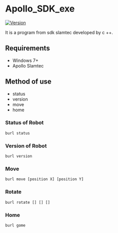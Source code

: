 # Apollo_SDK_exe
[![Version](https://badge.fury.io/gh/tterb%2FHyde.svg)](https://github.com/tanawatthuamthet)

It is a program from sdk slamtec developed by c ++.

## Requirements
* Windows 7+
* Apollo Slamtec



## Method of use
* status
* version
* move
* home

### Status of Robot
   
```
burl status
```

### Version of Robot
   
```
burl version
```

### Move
   
```
burl move [position X] [position Y]
```

### Rotate
   
```
burl rotate [] [] []
```

### Home
   
```
burl gome
```

